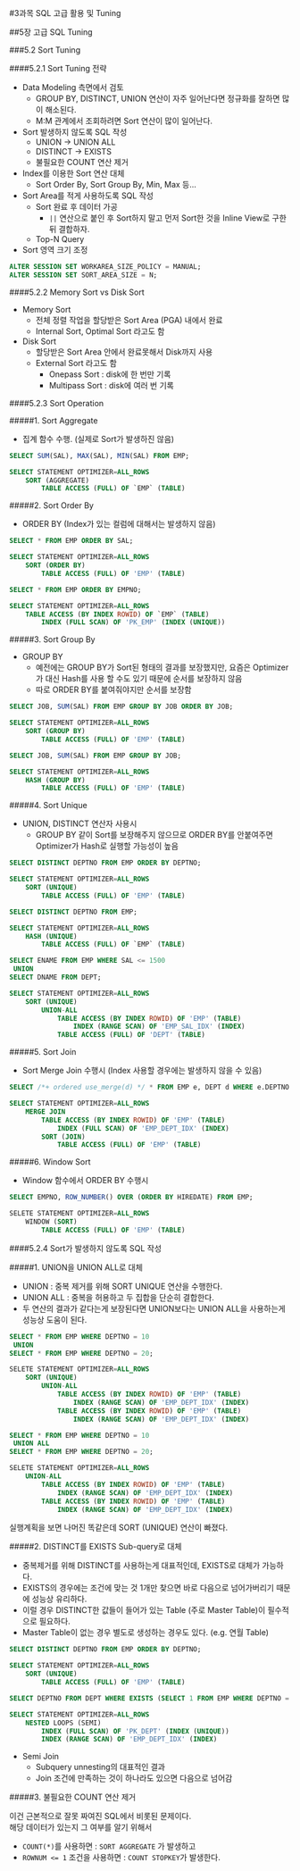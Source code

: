 #3과목 SQL 고급 활용 및 Tuning

##5장 고급 SQL Tuning

###5.2 Sort Tuning

####5.2.1 Sort Tuning 전략
  - Data Modeling 측면에서 검토
    - GROUP BY, DISTINCT, UNION 연산이 자주 일어난다면 정규화를 잘하면 많이 해소된다.
    - M:M 관계에서 조회하려면 Sort 연산이 많이 일어난다.
  - Sort 발생하지 않도록 SQL 작성
    - UNION -> UNION ALL
    - DISTINCT -> EXISTS
    - 불필요한 COUNT 연산 제거
  - Index를 이용한 Sort 연산 대체
    - Sort Order By, Sort Group By, Min, Max 등...
  - Sort Area를 적게 사용하도록 SQL 작성
    - Sort 완료 후 데이터 가공
      - `||` 연산으로 붙인 후 Sort하지 말고 먼저 Sort한 것을 Inline View로 구한 뒤 결합하자.
    - Top-N Query
  - Sort 영역 크기 조정
```SQL
ALTER SESSION SET WORKAREA_SIZE_POLICY = MANUAL;
ALTER SESSION SET SORT_AREA_SIZE = N;
```

####5.2.2 Memory Sort vs Disk Sort
  - Memory Sort
    - 전체 정렬 작업을 할당받은 Sort Area (PGA) 내에서 완료
    - Internal Sort, Optimal Sort 라고도 함
  - Disk Sort
    - 할당받은 Sort Area 안에서 완료못해서 Disk까지 사용
    - External Sort 라고도 함
      - Onepass Sort : disk에 한 번만 기록
      - Multipass Sort : disk에 여러 번 기록

####5.2.3 Sort Operation

#####1. Sort Aggregate
- 집계 함수 수행. (실제로 Sort가 발생하진 않음)

```SQL
SELECT SUM(SAL), MAX(SAL), MIN(SAL) FROM EMP;

SELECT STATEMENT OPTIMIZER=ALL_ROWS
    SORT (AGGREGATE)
        TABLE ACCESS (FULL) OF `EMP` (TABLE)
```

#####2. Sort Order By
- ORDER BY (Index가 있는 컬럼에 대해서는 발생하지 않음)
```SQL
SELECT * FROM EMP ORDER BY SAL;

SELECT STATEMENT OPTIMIZER=ALL_ROWS
    SORT (ORDER BY)
        TABLE ACCESS (FULL) OF 'EMP' (TABLE)
```
```SQL
SELECT * FROM EMP ORDER BY EMPNO;

SELECT STATEMENT OPTIMIZER=ALL_ROWS
    TABLE ACCESS (BY INDEX ROWID) OF `EMP` (TABLE)
        INDEX (FULL SCAN) OF 'PK_EMP' (INDEX (UNIQUE))
```

#####3. Sort Group By
- GROUP BY
  -  예전에는 GROUP BY가 Sort된 형태의 결과를 보장했지만, 요즘은 Optimizer가 대신 Hash를 사용 할 수도 있기 때문에 순서를 보장하지 않음
  -  따로 ORDER BY를 붙여줘야지만 순서를 보장함
```SQL
SELECT JOB, SUM(SAL) FROM EMP GROUP BY JOB ORDER BY JOB;

SELECT STATEMENT OPTIMIZER=ALL_ROWS
    SORT (GROUP BY)
        TABLE ACCESS (FULL) OF 'EMP' (TABLE)
```
```SQL
SELECT JOB, SUM(SAL) FROM EMP GROUP BY JOB;

SELECT STATEMENT OPTIMIZER=ALL_ROWS
    HASH (GROUP BY)
        TABLE ACCESS (FULL) OF 'EMP' (TABLE)
```

#####4. Sort Unique
- UNION, DISTINCT 연산자 사용시
  - GROUP BY 같이 Sort를 보장해주지 않으므로 ORDER BY를 안붙여주면 Optimizer가 Hash로 실행할 가능성이 높음

```SQL
SELECT DISTINCT DEPTNO FROM EMP ORDER BY DEPTNO;

SELECT STATEMENT OPTIMIZER=ALL_ROWS
    SORT (UNIQUE)
        TABLE ACCESS (FULL) OF 'EMP' (TABLE)
```
```SQL
SELECT DISTINCT DEPTNO FROM EMP;

SELECT STATEMENT OPTIMIZER=ALL_ROWS
    HASH (UNIQUE)
        TABLE ACCESS (FULL) OF `EMP` (TABLE)
```
```SQL
SELECT ENAME FROM EMP WHERE SAL <= 1500
 UNION
SELECT DNAME FROM DEPT;

SELECT STATEMENT OPTIMIZER=ALL_ROWS
    SORT (UNIQUE)
        UNION-ALL
            TABLE ACCESS (BY INDEX ROWID) OF 'EMP' (TABLE)
                INDEX (RANGE SCAN) OF 'EMP_SAL_IDX' (INDEX)
            TABLE ACCESS (FULL) OF 'DEPT' (TABLE)
```

#####5. Sort Join
- Sort Merge Join 수행시 (Index 사용할 경우에는 발생하지 않을 수 있음)
```SQL
SELECT /*+ ordered use_merge(d) */ * FROM EMP e, DEPT d WHERE e.DEPTNO = d.DEPTNO;

SELECT STATEMENT OPTIMIZER=ALL_ROWS
    MERGE JOIN
        TABLE ACCESS (BY INDEX ROWID) OF 'EMP' (TABLE)
            INDEX (FULL SCAN) OF 'EMP_DEPT_IDX' (INDEX)
        SORT (JOIN)
            TABLE ACCESS (FULL) OF 'EMP' (TABLE)
```

#####6. Window Sort
- Window 함수에서 ORDER BY 수행시
```SQL
SELECT EMPNO, ROW_NUMBER() OVER (ORDER BY HIREDATE) FROM EMP;

SELETE STATEMENT OPTIMIZER=ALL_ROWS
    WINDOW (SORT)
        TABLE ACCESS (FULL) OF 'EMP' (TABLE)
```

####5.2.4 Sort가 발생하지 않도록 SQL 작성

#####1. UNION을 UNION ALL로 대체
- UNION : 중복 제거를 위해 SORT UNIQUE 연산을 수행한다.
- UNION ALL : 중복을 허용하고 두 집합을 단순히 결합한다.
- 두 연산의 결과가 같다는게 보장된다면 UNION보다는 UNION ALL을 사용하는게 성능상 도움이 된다.

```SQL
SELECT * FROM EMP WHERE DEPTNO = 10
 UNION
SELECT * FROM EMP WHERE DEPTNO = 20;

SELETE STATEMENT OPTIMIZER=ALL_ROWS
    SORT (UNIQUE)
        UNION-ALL
            TABLE ACCESS (BY INDEX ROWID) OF 'EMP' (TABLE)
                INDEX (RANGE SCAN) OF 'EMP_DEPT_IDX' (INDEX)
            TABLE ACCESS (BY INDEX ROWID) OF 'EMP' (TABLE)
                INDEX (RANGE SCAN) OF 'EMP_DEPT_IDX' (INDEX)
```
```SQL
SELECT * FROM EMP WHERE DEPTNO = 10
 UNION ALL
SELECT * FROM EMP WHERE DEPTNO = 20;

SELETE STATEMENT OPTIMIZER=ALL_ROWS
    UNION-ALL
        TABLE ACCESS (BY INDEX ROWID) OF 'EMP' (TABLE)
            INDEX (RANGE SCAN) OF 'EMP_DEPT_IDX' (INDEX)
        TABLE ACCESS (BY INDEX ROWID) OF 'EMP' (TABLE)
            INDEX (RANGE SCAN) OF 'EMP_DEPT_IDX' (INDEX)
```

실행계획을 보면 나머진 똑같은데 SORT (UNIQUE) 연산이 빠졌다.

#####2. DISTINCT를 EXISTS Sub-query로 대체
- 중복제거를 위해 DISTINCT를 사용하는게 대표적인데, EXISTS로 대체가 가능하다.
- EXISTS의 경우에는 조건에 맞는 것 1개만 찾으면 바로 다음으로 넘어가버리기 때문에 성능상 유리하다.
- 이럴 경우 DISTINCT한 값들이 들어가 있는 Table (주로 Master Table)이 필수적으로 필요하다.
- Master Table이 없는 경우 별도로 생성하는 경우도 있다. (e.g. 연월 Table)

```SQL
SELECT DISTINCT DEPTNO FROM EMP ORDER BY DEPTNO;

SELECT STATEMENT OPTIMIZER=ALL_ROWS
    SORT (UNIQUE)
        TABLE ACCESS (FULL) OF 'EMP' (TABLE)
```

```SQL
SELECT DEPTNO FROM DEPT WHERE EXISTS (SELECT 1 FROM EMP WHERE DEPTNO = DEPT.DEPTNO) ORDER BY DEPTNO;

SELECT STATEMENT OPTIMIZER=ALL_ROWS
    NESTED LOOPS (SEMI)
        INDEX (FULL SCAN) OF 'PK_DEPT' (INDEX (UNIQUE))
        INDEX (RANGE SCAN) OF 'EMP_DEPT_IDX' (INDEX)
```
* Semi Join
  - Subquery unnesting의 대표적인 결과
  - Join 조건에 만족하는 것이 하나라도 있으면 다음으로 넘어감


#####3. 불필요한 COUNT 연산 제거

이건 근본적으로 잘못 짜여진 SQL에서 비롯된 문제이다.  
해당 데이터가 있는지 그 여부를 알기 위해서  
- `COUNT(*)`를 사용하면 : `SORT AGGREGATE` 가 발생하고
- `ROWNUM <= 1` 조건을 사용하면 : `COUNT STOPKEY`가 발생한다.

